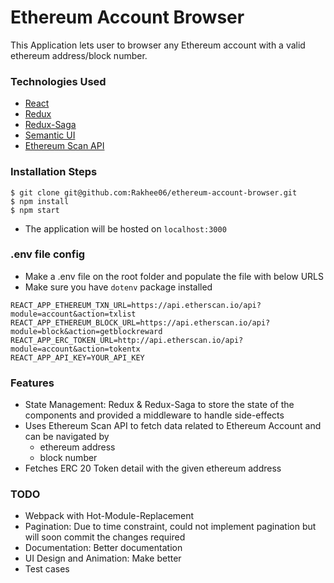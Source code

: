 # Ethereum Account Browser

This Application lets user to browser any Ethereum account with a valid ethereum address/block number.

### Technologies Used
- [React](https://reactjs.org/)
- [Redux](https://redux.js.org/)
- [Redux-Saga](https://redux-saga.js.org)
- [Semantic UI](https://react.semantic-ui.com/)
- [Ethereum Scan API](https://etherscan.io/apis)

### Installation Steps
```$xslt
$ git clone git@github.com:Rakhee06/ethereum-account-browser.git
$ npm install
$ npm start
```
- The application will be hosted on `localhost:3000`

### .env file config
- Make a .env file on the root folder and populate the file with below URLS
- Make sure you have `dotenv` package installed
    
```$xslt
REACT_APP_ETHEREUM_TXN_URL=https://api.etherscan.io/api?module=account&action=txlist
REACT_APP_ETHEREUM_BLOCK_URL=https://api.etherscan.io/api?module=block&action=getblockreward
REACT_APP_ERC_TOKEN_URL=http://api.etherscan.io/api?module=account&action=tokentx
REACT_APP_API_KEY=YOUR_API_KEY
```

### Features
- State Management: Redux & Redux-Saga to store the state of the components and provided a middleware to handle side-effects
- Uses Ethereum Scan API to fetch data related to Ethereum Account and can be navigated by
    * ethereum address
    * block number
- Fetches ERC 20 Token detail with the given ethereum address

### TODO
- Webpack with Hot-Module-Replacement
- Pagination: Due to time constraint, could not implement pagination but will soon commit the changes required
- Documentation: Better documentation
- UI Design and Animation: Make better
- Test cases


